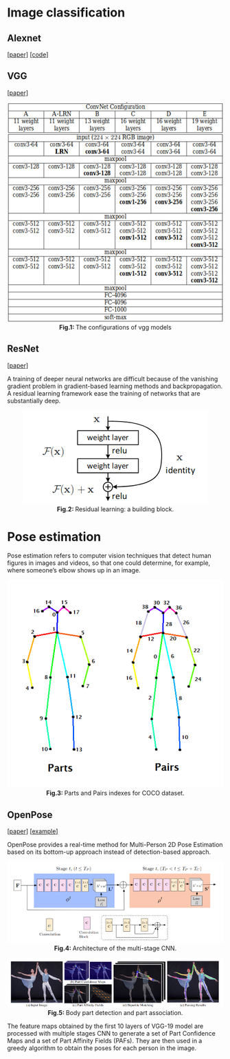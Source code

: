 # Image classification

## Alexnet
[[paper]](https://arxiv.org/pdf/1404.5997.pdf)  [[code]](/qualia2/vision/alexnet.py)

## VGG
[[paper]](https://arxiv.org/pdf/1409.1556.pdf)

<p align="center">
  <img src="/assets/vgg_config.png"/>
  <br>
  <b> Fig.1: </b> The configurations of vgg models 
</p>


## ResNet
[[paper]](https://arxiv.org/pdf/1512.03385.pdf)

A training of deeper neural networks are difficult because of the vanishing gradient problem in gradient-based learning methods and backpropagation. A residual learning framework ease the training of networks that are substantially deep. 

<p align="center">
  <img src="/assets/resnet_block.png"/>
  <br>
  <b> Fig.2: </b> Residual learning: a building block. 
</p>

# Pose estimation
Pose estimation refers to computer vision techniques that detect human figures in images and videos, so that one could determine, for example, where someone’s elbow shows up in an image.

<p align="center">
  <img src="/assets/openpose_skelton.png"/>
  <br>
  <b> Fig.3: </b> Parts and Pairs indexes for COCO dataset.
</p>

## OpenPose
[[paper]](https://arxiv.org/pdf/1812.08008.pdf) [[example]](/examples/supervised_learning/openpose)

OpenPose provides a real-time method for Multi-Person 2D Pose Estimation based on its bottom-up approach instead of detection-based approach.

<p align="center">
  <img src="/assets/openpose_structure.png"/>
  <br>
  <b> Fig.4: </b> Architecture  of  the  multi-stage  CNN.
</p>


<p align="center">
  <img src="/assets/heatmap_paf.png"/>
  <br>
  <b> Fig.5: </b> Body part detection and part association.
</p>

The feature maps obtained by the first 10 layers of VGG-19 model are processed with multiple stages CNN to generate a set of Part Confidence Maps and a set of Part Affinity Fields (PAFs). They are then used in a greedy algorithm to obtain the poses for each person in the image.
